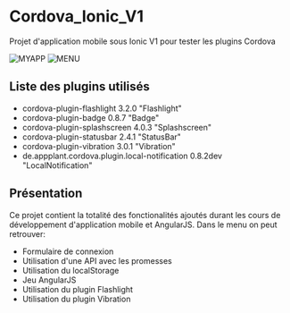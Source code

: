 # Cordova_Ionic_V1
Projet d'application mobile sous Ionic V1 pour tester les plugins Cordova

![MYAPP](https://i.gyazo.com/c37a1ab3a07c70a7fa5a6936cdca2843.png)
![MENU](https://i.gyazo.com/8f5b536e6ff0521095d023249b850605.png)


## Liste des plugins utilisés

* cordova-plugin-flashlight 3.2.0 "Flashlight"
* cordova-plugin-badge 0.8.7 "Badge"
* cordova-plugin-splashscreen 4.0.3 "Splashscreen"
* cordova-plugin-statusbar 2.4.1 "StatusBar"
* cordova-plugin-vibration 3.0.1 "Vibration"
* de.appplant.cordova.plugin.local-notification 0.8.2dev "LocalNotification"

## Présentation
Ce projet contient la totalité des fonctionalités ajoutés durant les cours de développement d'application mobile et AngularJS.
Dans le menu on peut retrouver:

* Formulaire de connexion
* Utilisation d'une API avec les promesses
* Utilisation du localStorage
* Jeu AngularJS
* Utilisation du plugin Flashlight
* Utilisation du plugin Vibration
